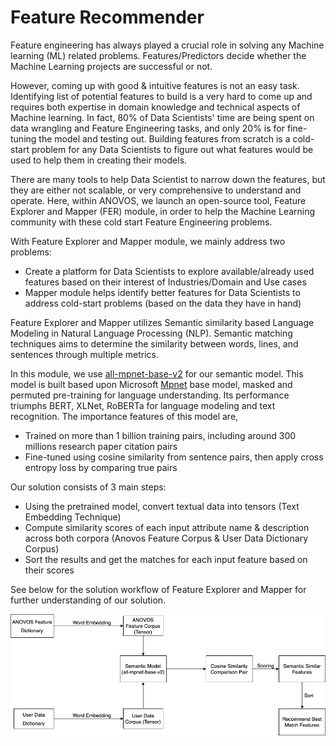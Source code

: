 # Feature Recommender

Feature engineering has always played a crucial role in solving any Machine learning (ML) related problems.
Features/Predictors decide whether the Machine Learning projects are successful or not.

However, coming up with good & intuitive features is not an easy task.
Identifying list of potential features to build is a very hard to come up and requires both expertise in domain
knowledge and technical aspects of Machine learning. In fact, 80% of Data Scientists' time are being spent on data 
wrangling and Feature Engineering tasks, and only 20% is for fine-tuning the model and testing out.
Building features from scratch is a cold-start problem for any Data Scientists to figure out what features
would be used to help them in creating their models.

There are many tools to help Data Scientist to narrow down the features, but they are either not scalable,
or very comprehensive to understand and operate. Here, within ANOVOS, we launch an open-source tool,
Feature Explorer and Mapper (FER) module, in order to help the Machine Learning community with these cold
start Feature Engineering problems. 

With Feature Explorer and Mapper module, we mainly address two problems:

- Create a platform for Data Scientists to explore available/already used features based on their interest of
  Industries/Domain and Use cases
- Mapper module helps identify better features for Data Scientists to address cold-start problems (based on the data they have in hand)

Feature Explorer and Mapper utilizes Semantic similarity based Language Modeling in
Natural Language Processing (NLP).
Semantic matching techniques aims to determine the similarity between words, lines,
and sentences through multiple metrics.

In this module, we use [all-mpnet-base-v2](https://huggingface.co/sentence-transformers/all-mpnet-base-v2)
for our semantic model. This model is built based upon Microsoft [Mpnet](https://arxiv.org/abs/2004.09297) base model,
masked and permuted pre-training for language understanding. Its performance triumphs BERT, XLNet, RoBERTa for 
language modeling and text recognition. The importance features of this model are,

- Trained on more than 1 billion training pairs, including around 300 millions research paper citation pairs
- Fine-tuned using cosine similarity from sentence pairs, then apply cross entropy loss by comparing true pairs

Our solution consists of 3 main steps:

- Using the pretrained model, convert textual data into tensors (Text Embedding Technique)
- Compute similarity scores of each input attribute name & description across both corpora
  (Anovos Feature Corpus & User Data Dictionary Corpus)
- Sort the results and get the matches for each input feature based on their scores

See below for the solution workflow of Feature Explorer and Mapper for further understanding of our solution.

![Solution Details Diagram](../assets/Feature_Recommender_Workflow.png)

